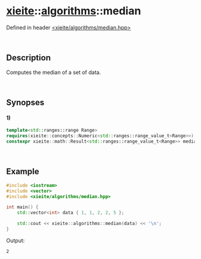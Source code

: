 # [xieite](../xieite.md)\:\:[algorithms](../algorithms.md)\:\:median
Defined in header [<xieite/algorithms/median.hpp>](../../include/xieite/algorithms/median.hpp)

&nbsp;

## Description
Computes the median of a set of data.

&nbsp;

## Synopses
#### 1)
```cpp
template<std::ranges::range Range>
requires(xieite::concepts::Numeric<std::ranges::range_value_t<Range>>)
constexpr xieite::math::Result<std::ranges::range_value_t<Range>> median(const Range& range) noexcept;
```

&nbsp;

## Example
```cpp
#include <iostream>
#include <vector>
#include <xieite/algorithms/median.hpp>

int main() {
    std::vector<int> data { 1, 1, 2, 2, 5 };

    std::cout << xieite::algorithms::median(data) << '\n';
}
```
Output:
```
2
```

